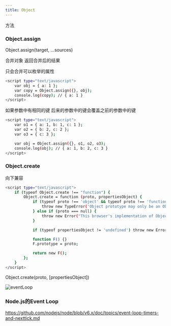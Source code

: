 ```yaml
---
title: Object
---
```


方法

### Object.assign

Object.assign(target, ...sources)

合并对象 返回合并后的结果

只会合并可以枚举的属性

``` bash
<script type="text/javascript">
	var obj = { a: 1 };
	var copy = Object.assign({}, obj);
	console.log(copy); // { a: 1 }
</script>
```

如果参数中有相同的键 后来的参数中的键会覆盖之前的参数中的键
``` bash
<script type="text/javascript">
	var o1 = { a: 1, b: 1, c: 1 };
	var o2 = { b: 2, c: 2 };
	var o3 = { c: 3 };

	var obj = Object.assign({}, o1, o2, o3);
	console.log(obj); // { a: 1, b: 2, c: 3 }
</script>
```


### Object.create


向下兼容

``` bash
<script type="text/javascript">
	if (typeof Object.create !== "function") {
	    Object.create = function (proto, propertiesObject) {
	        if (typeof proto !== 'object' && typeof proto !== 'function') {
	            throw new TypeError('Object prototype may only be an Object: ' + proto);
	        } else if (proto === null) {
	            throw new Error("This browser's implementation of Object.create is a shim and doesn't support 'null' as the first argument.");
	        }

	        if (typeof propertiesObject != 'undefined') throw new Error("This browser's implementation of Object.create is a shim and doesn't support a second argument.");

	        function F() {}
	        F.prototype = proto;

	        return new F();
	    };
	}
</script>
```

Object.create(proto, [propertiesObject])



![eventLoop](/blog/images/eventLoop/1.png)

### Node.js的Event Loop
https://github.com/nodejs/node/blob/v6.x/doc/topics/event-loop-timers-and-nexttick.md


